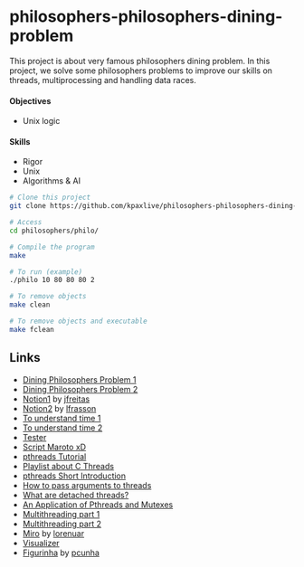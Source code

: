 # philosophers-philosophers-dining-problem
This project is about very famous philosophers dining problem. In this project, we solve some philosophers problems to improve our skills on  threads, multiprocessing and handling data races.

#### Objectives
- Unix logic

#### Skills
- Rigor
- Unix
- Algorithms & AI

```bash
# Clone this project
git clone https://github.com/kpaxlive/philosophers-philosophers-dining-problem
```
```bash
# Access
cd philosophers/philo/
```
```bash
# Compile the program
make
```
```bash
# To run (example)
./philo 10 80 80 80 2
```
```bash
# To remove objects
make clean
```
```bash
# To remove objects and executable
make fclean
```

## Links ##
- [Dining Philosophers Problem 1](https://www.youtube.com/watch?v=NbwbQQB7xNQ)
- [Dining Philosophers Problem 2](https://www.youtube.com/watch?v=trdXKhWAGdg)
- [Notion1](https://www.notion.so/Philosophers-2b872948598e4f0cba91c66d8b5ba821) by [jfreitas](https://github.com/joycemacksuele)
- [Notion2](https://grizzly-muenster-737.notion.site/Philosophers-55c385e0a6224d629c86231821e3ce10) by [lfrasson](https://github.com/laisarena)
- [To understand time 1](https://github.com/laisarena)
- [To understand time 2](https://stackoverflow.com/questions/60932647/gettimeofday-why-use-both-seconds-and-microseconds)
- [Tester](https://github.com/GOAT095/philosophers-tester)
- [Script Maroto xD](https://github.com/GOAT095/philosophers-tester/blob/master/delay_o_meter.py)
- [pthreads Tutorial](https://randu.org/tutorials/threads/)
- [Playlist about C Threads](https://www.youtube.com/watch?v=d9s_d28yJq0&list=PLfqABt5AS4FmuQf70psXrsMLEDQXNkLq2)
- [pthreads Short Introduction](https://www.youtube.com/watch?v=d9s_d28yJq0)
- [How to pass arguments to threads](https://www.youtube.com/watch?v=HDohXvS6UIk)
- [What are detached threads?](https://www.youtube.com/watch?v=-i8Kzuwr4T4)
- [An Application of Pthreads and Mutexes](http://files.kipr.org/gcer/2009/proceedings/Myers_ApplicationPthreads.pdf)
- [Multithreading part 1](https://www.youtube.com/watch?v=GNw3RXr-VJk)
- [Multithreading part 2](https://www.youtube.com/watch?v=sDLQWivf1-I)
- [Miro](https://miro.com/app/board/o9J_l0AjIkc=/) by [lorenuar](https://github.com/lorenuars19)
- [Visualizer](https://nafuka11.github.io/philosophers-visualizer/)
- [Figurinha](https://excalidraw.com/#json=6229317793087488,Xvs-N9yiAj1uWS7JCOepZQ) by [pcunha](https://github.com/PCC19)
